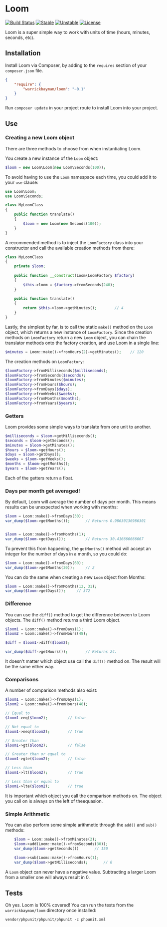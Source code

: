 # Loom
[![Build Status](https://img.shields.io/travis/warrickbayman/Loom.svg?style=flat-square)](https://travis-ci.org/warrickbayman/Loom)
[![Stable](https://img.shields.io/github/release/warrickbayman/loom.svg?style=flat-square&label=stable)](https://github.com/warrickbayman/loom)
[![Unstable](https://img.shields.io/badge/unstable-dev--develop-blue.svg?style=flat-square)](https://github.com/warrickbayman/Loom/tree/develop)
[![License](http://img.shields.io/packagist/l/warrickbayman/loom.svg?style=flat-square)](http://opensource.org/licenses/mit)

Loom is a super simple way to work with units of time (hours, minutes, seconds, etc).

## Installation
Install Loom via Composer, by adding to the `requires` section of your `composer.json` file.

```json
{
	"require": {
		"warrickbayman/loom": "~0.1"
	}
}
```

Run `composer update` in your project route to install Loom into your project.

## Use

### Creating a new Loom object

There are three methods to choose from when instantiating Loom.

You create a new instance of the `Loom` object:

```php
$loom = new Loom\Loom(new Loom\Seconds(100));
```

To avoid having to use the `Loom` namespace each time, you could add it to your `use` clause:

```php
use Loom\Loom;
use Loom\Seconds;

class MyLoomClass
{
	public function translate()
	{
		$loom = new Loom(new Seconds(100));
	}
}
```

A recommended method is to inject the `LoomFactory` class into your constructor and call the available creation methods from there:

```php
class MyLoomClass
{
	private $loom;
	
	public function __construct(Loom\LoomFactory $factory)
	{
		$this->loom = $factory->fromSeconds(240);
	}
	
	public function translate()
	{
		return $this->loom->getMinutes();        // 4
	}
}
```

Lastly, the simplest by far, is to call the static `make()` method on the `Loom` object, which returns a new instance of `LoomFactory`. Since the creation methods on `LoomFactory` return a new `Loom` object, you can chain the translator methods onto the factory creation, and use Loom in a single line:

```php
$minutes = Loom::make()->fromHours(2)->getMinutes();    // 120
```

The creation methods on `LoomFactory`:

```php
$loomFactory->fromMilliseconds($milliseconds);
$loomFactory->fromSeconds($seconds);
$loomFactory->fromMinutes($minutes);
$loomFactory->fromHours($hours);
$loomFactory->fromDays($days);
$loomFactory->fromWeeks($weeks);
$loomFactory->fromMonths($months);
$loomFactory->fromYears($years);
```

### Getters

Loom provides some simple ways to translate from one unit to another.

```php
$milliseconds = $loom->getMilliseconds();
$seconds = $loom->getSeconds();
$minutes = $loom->getMinutes();
$hours = $loom->getHours();
$days = $loom->getDays();
$weeks = $loom->getWeeks();
$months = $loom->getMonths();
$years = $loom->getYears();
```

Each of the getters return a float.

### Days per month get averaged!
By default, Loom will average the number of days per month. This means results can be unexpected when working with months:

```php
$loom = Loom::make()->fromDays(30);
var_dump($loom->getMonths());		// Returns 0.98630136986301


$loom = Loom::make()->fromMonths(1);
var_dump($loom->getDays());			// Returns 30.416666666667
```

To prevent this from happening, the `getMonths()` method will accept an integer for the number of days in a month, so you could do:

```php
$loom = Loom::make()->fromDays(60);
var_dump($loom->getMonths(30));     // 2
```

You can do the same when creating a new `Loom` object from Months:

```php
$loom = Loom::make()->fromMonths(12, 31);
var_dump($loom->getDays());		// 372
```

### Difference

You can use the `diff()` method to get the difference between to Loom objects. The `diff()` method returns a third Loom object.

```php
$loom1 = Loom::make()->fromDays(1);
$loom2 = Loom::make()->fromHours(48);

$diff = $loom1->diff($loom2);

var_dump($diff->getHours());		// Returns 24.
```

It doesn't matter which object use call the `diff()` method on. The result will be the same either way.

### Comparisons

A number of comparison methods also exist:

```php
$loom1 = Loom::make()->fromDays(1);
$loom2 = Loom::make()->fromHours(48);

// Equal to
$loom1->eq($loom2);			// false

// Not equal to
$loom1->neq($loom2);		// true

// Greater than
$loom1->gt($loom2);			// false

// Greater than or equal to
$loom1->gte($loom2);		// false

// Less than
$loom1->lt($loom2);			// true

// Less than or equal to
$loom1->lte($loom2);		// true
```

It is important which object you call the comparison methods on. The object you call on is always on the left of theequasion.

### Simple Arithmetic

You can also perform some simple arithmetic through the `add()` and `sub()` methods:

```php
	$loom = Loom::make()->fromMinutes(2);
	$loom->add(Loom::make()->fromSeconds(30));
	var_dump($loom->getSeconds())		// 150
	
	$loom->sub(Loom::make()->fromHours(1);
	var_dump($loom->getMilliseconds);		// 0
```

A `Loom` object can never have a negative value. Subtracting a larger Loom from a smaller one will always result in 0.


## Tests

Oh yes. Loom is 100% covered! You can run the tests from the `warrickbayman/loom` directory once installed:

`vendor/phpunit/phpunit/phpunit -c phpunit.xml`